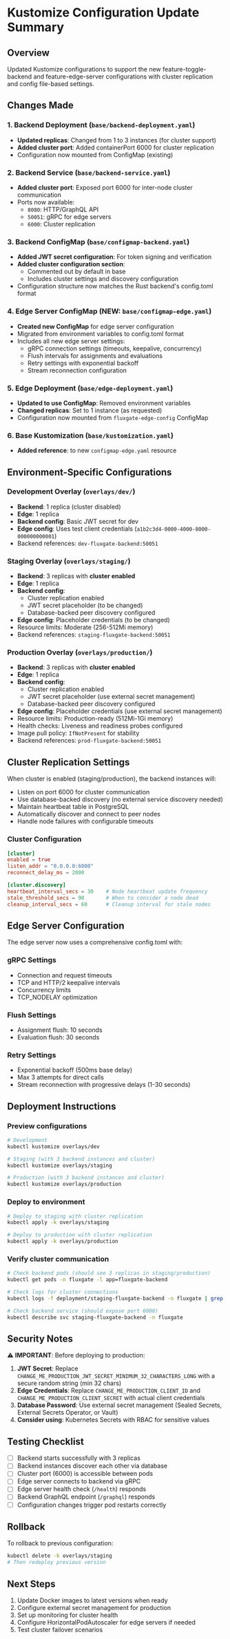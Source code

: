 # Kustomize Configuration Update Summary

## Overview
Updated Kustomize configurations to support the new feature-toggle-backend and feature-edge-server configurations with cluster replication and config file-based settings.

## Changes Made

### 1. Backend Deployment (`base/backend-deployment.yaml`)
- **Updated replicas**: Changed from 1 to 3 instances (for cluster support)
- **Added cluster port**: Added containerPort 6000 for cluster replication
- Configuration now mounted from ConfigMap (existing)

### 2. Backend Service (`base/backend-service.yaml`)
- **Added cluster port**: Exposed port 6000 for inter-node cluster communication
- Ports now available:
  - `8080`: HTTP/GraphQL API
  - `50051`: gRPC for edge servers
  - `6000`: Cluster replication

### 3. Backend ConfigMap (`base/configmap-backend.yaml`)
- **Added JWT secret configuration**: For token signing and verification
- **Added cluster configuration section**: 
  - Commented out by default in base
  - Includes cluster settings and discovery configuration
- Configuration structure now matches the Rust backend's config.toml format

### 4. Edge Server ConfigMap (NEW: `base/configmap-edge.yaml`)
- **Created new ConfigMap** for edge server configuration
- Migrated from environment variables to config.toml format
- Includes all new edge server settings:
  - gRPC connection settings (timeouts, keepalive, concurrency)
  - Flush intervals for assignments and evaluations
  - Retry settings with exponential backoff
  - Stream reconnection configuration

### 5. Edge Deployment (`base/edge-deployment.yaml`)
- **Updated to use ConfigMap**: Removed environment variables
- **Changed replicas**: Set to 1 instance (as requested)
- Configuration now mounted from `fluxgate-edge-config` ConfigMap

### 6. Base Kustomization (`base/kustomization.yaml`)
- **Added reference**: to new `configmap-edge.yaml` resource

## Environment-Specific Configurations

### Development Overlay (`overlays/dev/`)
- **Backend**: 1 replica (cluster disabled)
- **Edge**: 1 replica
- **Backend config**: Basic JWT secret for dev
- **Edge config**: Uses test client credentials (`a1b2c3d4-0000-4000-8000-000000000001`)
- Backend references: `dev-fluxgate-backend:50051`

### Staging Overlay (`overlays/staging/`)
- **Backend**: 3 replicas with **cluster enabled**
- **Edge**: 1 replica
- **Backend config**: 
  - Cluster replication enabled
  - JWT secret placeholder (to be changed)
  - Database-backed peer discovery configured
- **Edge config**: Placeholder credentials (to be changed)
- Resource limits: Moderate (256-512Mi memory)
- Backend references: `staging-fluxgate-backend:50051`

### Production Overlay (`overlays/production/`)
- **Backend**: 3 replicas with **cluster enabled**
- **Edge**: 1 replica
- **Backend config**:
  - Cluster replication enabled
  - JWT secret placeholder (use external secret management)
  - Database-backed peer discovery configured
- **Edge config**: Placeholder credentials (use external secret management)
- Resource limits: Production-ready (512Mi-1Gi memory)
- Health checks: Liveness and readiness probes configured
- Image pull policy: `IfNotPresent` for stability
- Backend references: `prod-fluxgate-backend:50051`

## Cluster Replication Settings

When cluster is enabled (staging/production), the backend instances will:
- Listen on port 6000 for cluster communication
- Use database-backed discovery (no external service discovery needed)
- Maintain heartbeat table in PostgreSQL
- Automatically discover and connect to peer nodes
- Handle node failures with configurable timeouts

### Cluster Configuration
```toml
[cluster]
enabled = true
listen_addr = "0.0.0.0:6000"
reconnect_delay_ms = 2000

[cluster.discovery]
heartbeat_interval_secs = 30    # Node heartbeat update frequency
stale_threshold_secs = 90       # When to consider a node dead
cleanup_interval_secs = 60      # Cleanup interval for stale nodes
```

## Edge Server Configuration

The edge server now uses a comprehensive config.toml with:

### gRPC Settings
- Connection and request timeouts
- TCP and HTTP/2 keepalive intervals
- Concurrency limits
- TCP_NODELAY optimization

### Flush Settings
- Assignment flush: 10 seconds
- Evaluation flush: 30 seconds

### Retry Settings
- Exponential backoff (500ms base delay)
- Max 3 attempts for direct calls
- Stream reconnection with progressive delays (1-30 seconds)

## Deployment Instructions

### Preview configurations
```bash
# Development
kubectl kustomize overlays/dev

# Staging (with 3 backend instances and cluster)
kubectl kustomize overlays/staging

# Production (with 3 backend instances and cluster)
kubectl kustomize overlays/production
```

### Deploy to environment
```bash
# Deploy to staging with cluster replication
kubectl apply -k overlays/staging

# Deploy to production with cluster replication
kubectl apply -k overlays/production
```

### Verify cluster communication
```bash
# Check backend pods (should see 3 replicas in staging/production)
kubectl get pods -n fluxgate -l app=fluxgate-backend

# Check logs for cluster connections
kubectl logs -f deployment/staging-fluxgate-backend -n fluxgate | grep cluster

# Check backend service (should expose port 6000)
kubectl describe svc staging-fluxgate-backend -n fluxgate
```

## Security Notes

⚠️ **IMPORTANT**: Before deploying to production:

1. **JWT Secret**: Replace `CHANGE_ME_PRODUCTION_JWT_SECRET_MINIMUM_32_CHARACTERS_LONG` with a secure random string (min 32 chars)
2. **Edge Credentials**: Replace `CHANGE_ME_PRODUCTION_CLIENT_ID` and `CHANGE_ME_PRODUCTION_CLIENT_SECRET` with actual client credentials
3. **Database Password**: Use external secret management (Sealed Secrets, External Secrets Operator, or Vault)
4. **Consider using**: Kubernetes Secrets with RBAC for sensitive values

## Testing Checklist

- [ ] Backend starts successfully with 3 replicas
- [ ] Backend instances discover each other via database
- [ ] Cluster port (6000) is accessible between pods
- [ ] Edge server connects to backend via gRPC
- [ ] Edge server health check (`/health`) responds
- [ ] Backend GraphQL endpoint (`/graphql`) responds
- [ ] Configuration changes trigger pod restarts correctly

## Rollback

To rollback to previous configuration:
```bash
kubectl delete -k overlays/staging
# Then redeploy previous version
```

## Next Steps

1. Update Docker images to latest versions when ready
2. Configure external secret management for production
3. Set up monitoring for cluster health
4. Configure HorizontalPodAutoscaler for edge servers if needed
5. Test cluster failover scenarios
